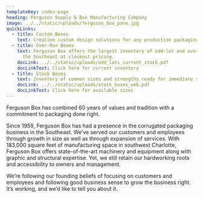 ```yaml
---
templateKey: index-page
heading: Ferguson Supply & Box Manufacturing Company
image: ../../static/uploads/ferguson_box_pano.jpg
quickLinks:
  - title: Custom Boxes
    text: Creative custom design solutions for any production packaging requirements.
  - title: Over-Run Boxes
    text: Ferguson Box offers the largest inventory of odd-lot and over-run boxes in
      the Southeast at closeout pricing.
    docLink: ../../static/uploads/odd_lots_current_stock.pdf
    docLinkText: Click here for current inventory
  - title: Stock Boxes
    text: Inventory of common sizes and strengths ready for immediate shipment.
    docLink: ../../static/uploads/stock_boxes_web.pdf
    docLinkText: Click here for available sizes
---
```

Ferguson Box has combined 60 years of values and tradition with a commitment to packaging done right.

Since 1959, Ferguson Box has had a presence in the corrugated packaging business in the Southeast.  We’ve served our customers and employees through growth in size as well as through expansion of services.  With 183,000 square feet of manufacturing space in southwest Charlotte, Ferguson Box offers state-of-the-art machinery and equipment along with graphic and structural expertise. Yet, we still retain our hardworking roots and accessibility to owners and management.

We’re following our founding beliefs of focusing on customers and employees and following good business sense to grow the business right. It’s working, and we’d like to tell you about it.